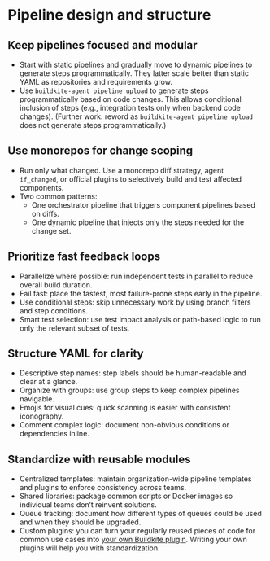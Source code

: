 # Pipeline design and structure

## Keep pipelines focused and modular

* Start with static pipelines and gradually move to dynamic pipelines to generate steps programmatically. They latter scale better than static YAML as repositories and requirements grow.
* Use `buildkite-agent pipeline upload` to generate steps programmatically based on code changes. This allows conditional inclusion of steps (e.g., integration tests only when backend code changes). (Further work: reword as `buildkite-agent pipeline upload` does not generate steps programmatically.)

## Use monorepos for change scoping

* Run only what changed. Use a monorepo diff strategy, agent `if_changed`, or official plugins to selectively build and test affected components.
* Two common patterns:
    + One orchestrator pipeline that triggers component pipelines based on diffs.
    + One dynamic pipeline that injects only the steps needed for the change set.

## Prioritize fast feedback loops

* Parallelize where possible: run independent tests in parallel to reduce overall build duration.
* Fail fast: place the fastest, most failure-prone steps early in the pipeline.
* Use conditional steps: skip unnecessary work by using branch filters and step conditions.
* Smart test selection: use test impact analysis or path-based logic to run only the relevant subset of tests.

## Structure YAML for clarity

* Descriptive step names: step labels should be human-readable and clear at a glance.
* Organize with groups: use group steps to keep complex pipelines navigable.
* Emojis for visual cues: quick scanning is easier with consistent iconography.
* Comment complex logic: document non-obvious conditions or dependencies inline.

## Standardize with reusable modules

* Centralized templates: maintain organization-wide pipeline templates and plugins to enforce consistency across teams.
* Shared libraries: package common scripts or Docker images so individual teams don’t reinvent solutions.
* Queue tracking: document how different types of queues could be used and when they should be upgraded.
* Custom plugins: you can turn your regularly reused pieces of code for common use cases into [your own Buildkite plugin](/docs/pipelines/integrations/plugins/writing). Writing your own plugins will help you with standardization.
